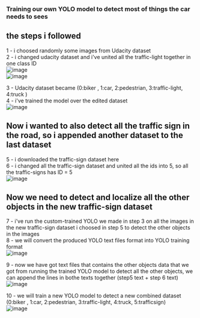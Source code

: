 ### Training our own YOLO model to detect most of things the car needs to sees<br />
## the steps i followed<br />
1 - i choosed randomly some images from Udacity dataset<br />
2 - i changed udacity dataset and i've united all the traffic-light together in one class ID <br />
![image](https://user-images.githubusercontent.com/63866803/175036273-772692c4-5d9c-446e-bcc9-d02374410ae4.png)<br />
![image](https://user-images.githubusercontent.com/63866803/175036314-0b15cd41-c68c-4153-8322-e4ecfb9b8565.png)<br />

3 - Udacity dataset became (0:biker , 1:car, 2:pedestrian, 3:traffic-light, 4:truck ) <br />
4 - i've trained the model over the edited dataset <br />
![image](https://user-images.githubusercontent.com/63866803/175036422-bb236516-cad5-49e9-8f9b-9bbef9def93e.png) <br />

## Now i wanted to also detect all the traffic sign in the road, so i appended another dataset to the last dataset <br />
5 - i downloaded the traffic-sign dataset here <br />
6 - i changed all the traffic-sign dataset and united all the ids into 5, so all the traffic-signs has ID = 5 <br />
![image](https://user-images.githubusercontent.com/63866803/175037160-5d90b7eb-9128-4c55-a316-9cbe510f91b9.png)<br />
## Now we need to detect and localize all the other objects in the new traffic-sign dataset <br />
7 - i've run the custom-trained YOLO we made in step 3 on all the images in the new traffic-sign dataset i choosed in step 5 to detect the other objects in the images  <br />
8 - we will convert the produced YOLO text files format into YOLO training format<br />
![image](https://user-images.githubusercontent.com/63866803/175037080-d799eeef-b5c9-4b1a-a1cb-b491af79aa2f.png)<br />

9 - now we have got text files that contains the other objects data that we got from running the trained YOLO model to detect all the other objects, we can append the lines in bothe texts together (step5 text + step 6 text) <br />
![image](https://user-images.githubusercontent.com/63866803/175037187-94978ccf-6245-4bf6-90ef-97b7f085644e.png) <br />


10 - we will train a new YOLO model to detect a new combined dataset (0:biker , 1:car, 2:pedestrian, 3:traffic-light, 4:truck, 5:trafficsign) <br />
![image](https://user-images.githubusercontent.com/63866803/175037243-ba7a6a8c-93d3-4d5a-97b3-06f2db7f549c.png)<br />
